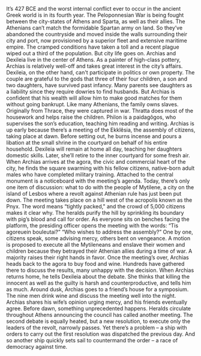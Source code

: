 It’s 427 BCE and the worst internal  conflict ever to occur in the ancient Greek world  is in its fourth year. The Peloponnesian War is being fought between the city-states of Athens and Sparta, as well as their allies. The Athenians can’t match the formidable  Spartan army on land. So they’ve abandoned the countryside and moved inside the walls surrounding  their city and port, now provisioned by a superior fleet  and extensive maritime empire. The cramped conditions have taken a toll and a recent plague wiped out  a third of the population. But city life goes on. Archias and Dexileia live  in the center of Athens. As a painter of high-class pottery, Archias is relatively well-off and takes  great interest in the city’s affairs. Dexileia, on the other hand, can't participate in politics or own property. The couple are grateful to the gods that  three of their four children, a son and two daughters, have survived past infancy. Many parents see daughters as a liability since they require dowries  to find husbands. But Archias is confident that his wealth will allow him to make good matches for them without going bankrupt. Like many Athenians,  the family owns slaves. Originally from Thrace, they were captured in war. Thratta does most of the housework  and helps raise the children. Philon is a paidagôgos, who supervises the son’s education,  teaching him reading and writing. Archias is up early because there’s  a meeting of the Ekklêsia, the assembly of citizens, taking place at dawn. Before setting out, he burns incense and pours a libation at the small shrine  in the courtyard on behalf of his entire household. Dexileia will remain at home all day,  teaching her daughters domestic skills. Later, she’ll retire to the inner  courtyard for some fresh air. When Archias arrives at the agora, the civic and commercial heart  of the city, he finds the square swarming  with his fellow citizens, native-born adult males who  have completed military training. Attached to the central monument is  a noticeboard with the meeting’s agenda. Today, there’s only one item  of discussion: what to do with the people of Mytilene, a city on the island of Lesbos where a revolt against Athenian rule  has just been put down. The meeting takes place on a hill west  of the acropolis known as the Pnyx. The word means “tightly packed," and the crowd of 5,000 citizens  makes it clear why. The heralds purify the hill by sprinkling  its boundary with pig’s blood and call for order. As everyone sits on benches  facing the platform, the presiding officer opens the meeting  with the words: “Tis agoreuein bouleutai?” “Who wishes to address the assembly?” One by one, citizens speak, some advising  mercy, others bent on vengeance. A motion is proposed to execute  all the Mytileneans and enslave their women and children because they betrayed their Athenian  allies during a time of war. A majority raises their right hands  in favor. Once the meeting’s over, Archias heads  back to the agora to buy food and wine. Hundreds have gathered there  to discuss the results, many unhappy with the decision. When Archias returns home,  he tells Dexileia about the debate. She thinks that killing the innocent  as well as the guilty is harsh and counterproductive, and tells him as much. Around dusk, Archias goes to  a friend’s house for a symposium. The nine men drink wine and discuss the meeting well into the night. Archias shares his wife’s opinion urging  mercy, and his friends eventually agree. Before dawn, something  unprecedented happens. Heralds circulate throughout Athens announcing the council  has called another meeting. The second debate is equally heated, but a new resolution,  to execute only the leaders of the revolt, narrowly passes. Yet there’s a problem – a ship with orders to carry out  the first resolution was dispatched the previous day. And so another ship quickly sets sail  to countermand the order – a race of democracy against time. 